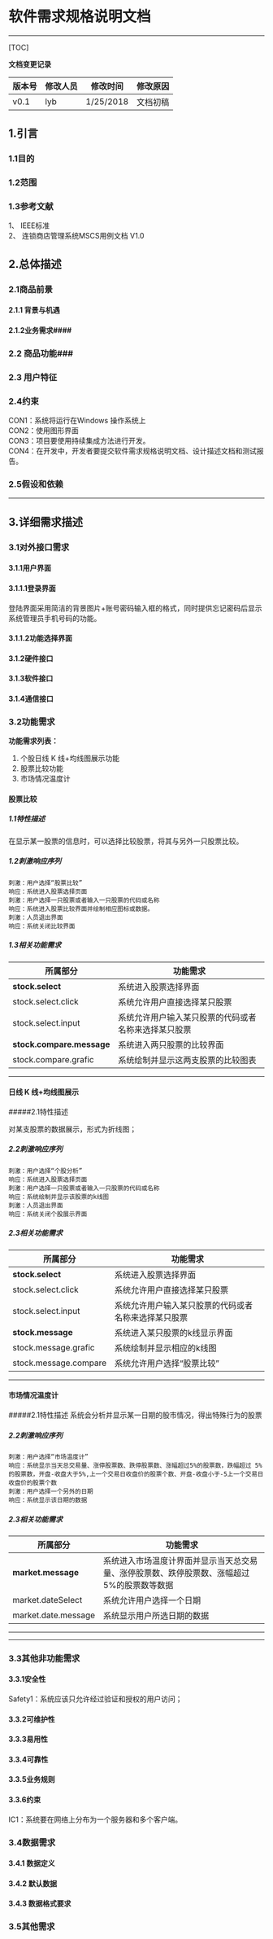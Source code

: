 ﻿# 软件需求规格说明文档 #

----------

[TOC]


**文档变更记录**


| 版本号  | 修改人员                             | 修改时间                  | 修改原因                     |
| ---- | -------------------------------- | --------------------- | ------------------------ |
| v0.1 | lyb                         | 1/25/2018  | 文档初稿                     |





## 1.引言 ##

### 1.1目的 ###

### 1.2范围 ###


### 1.3参考文献 ###
1、	IEEE标准<br/>
2、	连锁商店管理系统MSCS用例文档 V1.0

## <span id="2">2.总体描述</span> ##
### 2.1商品前景 ###

#### 2.1.1 背景与机遇 ####


#### 2.1.2业务需求####


### 2.2 商品功能###




### 2.3 用户特征 ###


### 2.4约束 ###
CON1：系统将运行在Windows 操作系统上</br>
CON2：使用图形界面</br>
CON3：项目要使用持续集成方法进行开发。</br>
CON4：在开发中，开发者要提交软件需求规格说明文档、设计描述文档和测试报告。</br>

### 2.5假设和依赖 ###


----------

## 3.详细需求描述 ##

### 3.1对外接口需求 ###

#### 3.1.1用户界面 ####



#### 3.1.1.1登录界面 ####
登陆界面采用简洁的背景图片+账号密码输入框的格式，同时提供忘记密码后显示系统管理员手机号码的功能。 



#### 3.1.1.2功能选择界面 ####


#### 3.1.2硬件接口 ####

#### 3.1.3软件接口 ####

#### 3.1.4通信接口 ####
### 3.2功能需求 ###
**功能需求列表：**

1. 个股日线 K 线+均线图展示功能
2. 股票比较功能	
3.  市场情况温度计









####  股票比较 ####

##### 1.1特性描述

在显示某一股票的信息时，可以选择比较股票，将其与另外一只股票比较。


##### 1.2刺激响应序列
	刺激：用户选择“股票比较”
	响应：系统进入股票选择页面
	刺激：用户选择一只股票或者输入一只股票的代码或名称
	响应：系统进入股票比较界面并绘制相应图标或数据。
	刺激：人员退出界面
	响应：系统关闭比较界面


##### 1.3相关功能需求

| 所属部分                          | 功能需求                                     |
| ----------------------------- | ---------------------------------------- |
| **stock.select**              |系统进入股票选择界面  |
| stock.select.click            |系统允许用户直接选择某只股票                           |
| stock.select.input            |系统允许用户输入某只股票的代码或者名称来选择某只股票|
| **stock.compare.message**             | 系统进入两只股票的比较界面                  |
| stock.compare.grafic|系统绘制并显示这两支股票的比较图表|



---------------



#### 日线 K 线+均线图展示 ####

#####2.1特性描述

对某支股票的数据展示，形式为折线图；


##### 2.2刺激响应序列
	刺激：用户选择“个股分析”
	响应：系统进入股票选择页面
	刺激：用户选择一只股票或者输入一只股票的代码或名称
	响应：系统绘制并显示该股票的k线图
	刺激：人员退出界面
	响应：系统关闭个股展示界面


##### 2.3相关功能需求

| 所属部分                          | 功能需求                                     |
| ----------------------------- | ---------------------------------------- |
| **stock.select**              |系统进入股票选择界面  |
| stock.select.click            |系统允许用户直接选择某只股票                           |
| stock.select.input            |系统允许用户输入某只股票的代码或者名称来选择某只股票|
| **stock.message**             | 系统进入某只股票的k线显示界面                    |
| stock.message.grafic|系统绘制并显示相应的k线图|
| stock.message.compare |系统允许用户选择“股票比较”|



---------------



#### 市场情况温度计 ####

#####2.1特性描述
系统会分析并显示某一日期的股市情况，得出特殊行为的股票

##### 2.2刺激响应序列
	刺激：用户选择“市场温度计”
	响应：系统显示当天总交易量、涨停股票数、跌停股票数、涨幅超过5%的股票数，跌幅超过 5%的股票数，开盘‐收盘大于5%,上一个交易日收盘价的股票个数、开盘‐收盘小于‐5上一个交易日收盘价的股票个数
	刺激：用户选择一个另外的日期
	响应：系统显示该日期的数据


##### 2.3相关功能需求

| 所属部分                          | 功能需求                                     |
| ----------------------------- | ---------------------------------------- |
| **market.message**              |系统进入市场温度计界面并显示当天总交易量、涨停股票数、跌停股票数、涨幅超过5%的股票数等数据 |
| market.dateSelect           |系统允许用户选择一个日期 |
| market.date.message      |系统显示用户所选日期的数据 |
---------------



---------------

### 3.3其他非功能需求 ###

#### 3.3.1安全性 ####
Safety1：系统应该只允许经过验证和授权的用户访问；</br>

#### 3.3.2可维护性 ####

#### 3.3.3易用性 ####

#### 3.3.4可靠性 ####

#### 3.3.5业务规则 ####



#### 3.3.6约束 ####
IC1：系统要在网络上分布为一个服务器和多个客户端。
### 3.4数据需求 ###
#### 3.4.1 数据定义

#### 3.4.2 默认数据

#### 3.4.3 数据格式要求

### 3.5其他需求 ###